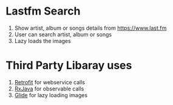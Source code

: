 # Lastfm Search 

1. Show artist, album or songs details from https://www.last.fm
2. User can search artist, album or songs
3. Lazy loads the images


# Third Party Libaray uses

1. [Retrofit](http://square.github.io/retrofit) for webservice calls
2. [RxJava](https://github.com/ReactiveX/RxAndroid) for observable calls
3. [Glide](https://bumptech.github.io/glide) for lazy loading images

